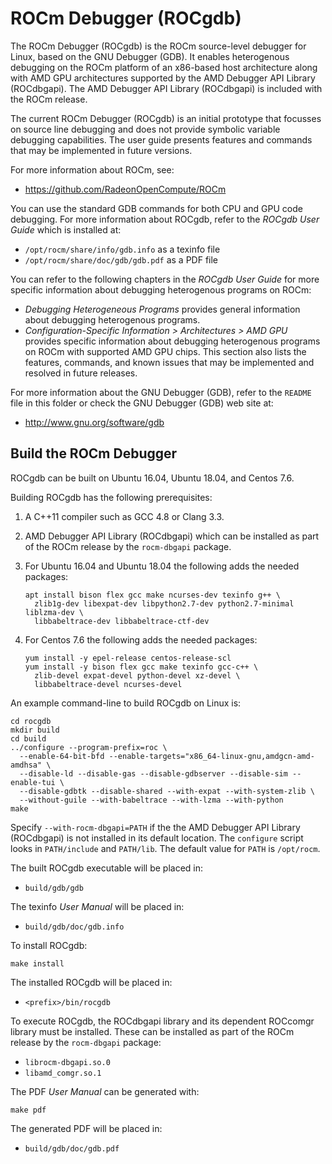 ROCm Debugger (ROCgdb)
======================

The ROCm Debugger (ROCgdb) is the ROCm source-level debugger for Linux, based on
the GNU Debugger (GDB). It enables heterogenous debugging on the ROCm platform
of an x86-based host architecture along with AMD GPU architectures supported by
the AMD Debugger API Library (ROCdbgapi). The AMD Debugger API Library
(ROCdbgapi) is included with the ROCm release.

The current ROCm Debugger (ROCgdb) is an initial prototype that focusses on
source line debugging and does not provide symbolic variable debugging
capabilities. The user guide presents features and commands that may be
implemented in future versions.

For more information about ROCm, see:

- https://github.com/RadeonOpenCompute/ROCm

You can use the standard GDB commands for both CPU and GPU code debugging. For
more information about ROCgdb, refer to the *ROCgdb User Guide* which is
installed at:

- ``/opt/rocm/share/info/gdb.info`` as a texinfo file
- ``/opt/rocm/share/doc/gdb/gdb.pdf`` as a PDF file

You can refer to the following chapters in the *ROCgdb User Guide* for more
specific information about debugging heterogenous programs on ROCm:

- *Debugging Heterogeneous Programs* provides general information about
  debugging heterogenous programs.
- *Configuration-Specific Information > Architectures > AMD GPU* provides
  specific information about debugging heterogenous programs on ROCm with
  supported AMD GPU chips. This section also lists the features, commands, and
  known issues that may be implemented and resolved in future releases.

For more information about the GNU Debugger (GDB), refer to the ``README`` file
in this folder or check the GNU Debugger (GDB) web site at:

- http://www.gnu.org/software/gdb

Build the ROCm Debugger
-----------------------

ROCgdb can be built on Ubuntu 16.04, Ubuntu 18.04, and Centos 7.6.

Building ROCgdb has the following prerequisites:

1. A C++11 compiler such as GCC 4.8 or Clang 3.3.

2. AMD Debugger API Library (ROCdbgapi) which can be installed as part of the
   ROCm release by the ``rocm-dbgapi`` package.

3. For Ubuntu 16.04 and Ubuntu 18.04 the following adds the needed packages:

   ````shell
   apt install bison flex gcc make ncurses-dev texinfo g++ \
     zlib1g-dev libexpat-dev libpython2.7-dev python2.7-minimal liblzma-dev \
     libbabeltrace-dev libbabeltrace-ctf-dev
   ````

4. For Centos 7.6 the following adds the needed packages:

   ````shell
   yum install -y epel-release centos-release-scl
   yum install -y bison flex gcc make texinfo gcc-c++ \
     zlib-devel expat-devel python-devel xz-devel \
     libbabeltrace-devel ncurses-devel
   ````

An example command-line to build ROCgdb on Linux is:

````shell
cd rocgdb
mkdir build
cd build
../configure --program-prefix=roc \
  --enable-64-bit-bfd --enable-targets="x86_64-linux-gnu,amdgcn-amd-amdhsa" \
  --disable-ld --disable-gas --disable-gdbserver --disable-sim --enable-tui \
  --disable-gdbtk --disable-shared --with-expat --with-system-zlib \
  --without-guile --with-babeltrace --with-lzma --with-python
make
````

Specify ``--with-rocm-dbgapi=PATH`` if the the AMD Debugger API Library
(ROCdbgapi) is not installed in its default location. The ``configure`` script
looks in ``PATH/include`` and ``PATH/lib``. The default value for ``PATH`` is
``/opt/rocm``.

The built ROCgdb executable will be placed in:

- ``build/gdb/gdb``

The texinfo *User Manual* will be placed in:

- ``build/gdb/doc/gdb.info``

To install ROCgdb:

````shell
make install
````

The installed ROCgdb will be placed in:

- ``<prefix>/bin/rocgdb``

To execute ROCgdb, the ROCdbgapi library and its dependent ROCcomgr library must
be installed. These can be installed as part of the ROCm release by the
``rocm-dbgapi`` package:

- ``librocm-dbgapi.so.0``
- ``libamd_comgr.so.1``

The PDF *User Manual* can be generated with:

````shell
make pdf
````

The generated PDF will be placed in:

- ``build/gdb/doc/gdb.pdf``
